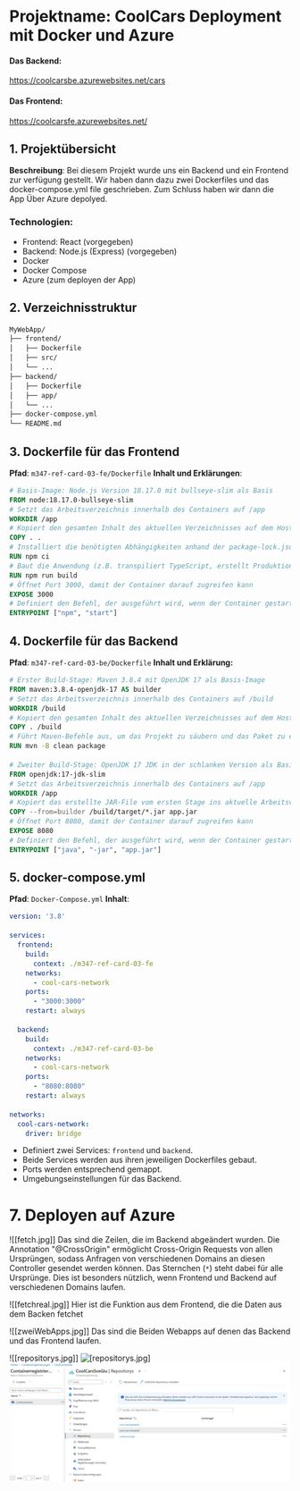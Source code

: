 # Projektname: CoolCars Deployment mit Docker und Azure

#### Das Backend:
https://coolcarsbe.azurewebsites.net/cars

#### Das Frontend:
https://coolcarsfe.azurewebsites.net/

## 1. Projektübersicht

**Beschreibung**: Bei diesem Projekt wurde uns ein Backend und ein Frontend zur verfügung gestellt. Wir haben dann dazu zwei Dockerfiles und das docker-compose.yml file geschrieben.
Zum Schluss haben wir dann die App Über Azure depolyed.

### **Technologien**:

- Frontend: React (vorgegeben)
- Backend: Node.js (Express) (vorgegeben)
- Docker
- Docker Compose
- Azure (zum deployen der App)

## 2. Verzeichnisstruktur
``` sh
MyWebApp/
├── frontend/
│   ├── Dockerfile
│   ├── src/
│   └── ...
├── backend/
│   ├── Dockerfile
│   ├── app/
│   └── ...
├── docker-compose.yml
└── README.md
```

## 3. Dockerfile für das Frontend

**Pfad**: `m347-ref-card-03-fe/Dockerfile`
**Inhalt und Erklärungen**:
``` dockerfile
# Basis-Image: Node.js Version 18.17.0 mit bullseye-slim als Basis
FROM node:18.17.0-bullseye-slim
# Setzt das Arbeitsverzeichnis innerhalb des Containers auf /app
WORKDIR /app
# Kopiert den gesamten Inhalt des aktuellen Verzeichnisses auf dem Host in das Arbeitsverzeichnis des Containers
COPY . .
# Installiert die benötigten Abhängigkeiten anhand der package-lock.json Datei
RUN npm ci
# Baut die Anwendung (z.B. transpiliert TypeScript, erstellt Produktions-Bundles)
RUN npm run build
# Öffnet Port 3000, damit der Container darauf zugreifen kann
EXPOSE 3000
# Definiert den Befehl, der ausgeführt wird, wenn der Container gestartet wird
ENTRYPOINT ["npm", "start"]

```

## 4. Dockerfile für das Backend
**Pfad**: `m347-ref-card-03-be/Dockerfile`
**Inhalt und Erklärung:**
``` dockerfile
# Erster Build-Stage: Maven 3.8.4 mit OpenJDK 17 als Basis-Image
FROM maven:3.8.4-openjdk-17 AS builder
# Setzt das Arbeitsverzeichnis innerhalb des Containers auf /build
WORKDIR /build
# Kopiert den gesamten Inhalt des aktuellen Verzeichnisses auf dem Host in das Arbeitsverzeichnis des Containers
COPY . /build
# Führt Maven-Befehle aus, um das Projekt zu säubern und das Paket zu erstellen
RUN mvn -B clean package

# Zweiter Build-Stage: OpenJDK 17 JDK in der schlanken Version als Basis-Image
FROM openjdk:17-jdk-slim
# Setzt das Arbeitsverzeichnis innerhalb des Containers auf /app
WORKDIR /app
# Kopiert das erstellte JAR-File vom ersten Stage ins aktuelle Arbeitsverzeichnis
COPY --from=builder /build/target/*.jar app.jar
# Öffnet Port 8080, damit der Container darauf zugreifen kann
EXPOSE 8080
# Definiert den Befehl, der ausgeführt wird, wenn der Container gestartet wird
ENTRYPOINT ["java", "-jar", "app.jar"]
```

## 5. docker-compose.yml
**Pfad**: `Docker-Compose.yml`
**Inhalt**:
``` yml
version: '3.8'

services:
  frontend:
    build:
      context: ./m347-ref-card-03-fe
    networks:
      - cool-cars-network
    ports:
      - "3000:3000"
    restart: always

  backend:
    build:
      context: ./m347-ref-card-03-be
    networks:
      - cool-cars-network
    ports:
      - "8080:8080"
    restart: always

networks:
  cool-cars-network:
    driver: bridge
```
- Definiert zwei Services: `frontend` und `backend`.
- Beide Services werden aus ihren jeweiligen Dockerfiles gebaut.
- Ports werden entsprechend gemappt.
- Umgebungseinstellungen für das Backend.


# 7. Deployen auf Azure

![[fetch.jpg]]
Das sind die Zeilen, die im Backend abgeändert wurden. Die Annotation "@CrossOrigin" ermöglicht Cross-Origin Requests von allen Ursprüngen, sodass Anfragen von verschiedenen Domains an diesen Controller gesendet werden können. Das Sternchen (`*`) steht dabei für alle Ursprünge. Dies ist besonders nützlich, wenn Frontend und Backend auf verschiedenen Domains laufen.


![[fetchreal.jpg]]
Hier ist die Funktion aus dem Frontend, die die Daten aus dem Backen fetchet


![[zweiWebApps.jpg]]
Das sind die Beiden Webapps auf denen das Backend und das Frontend laufen. 


![[repositorys.jpg]]
![[repositorys.jpg]](https://github.com/klionCH/CoolCars/blob/main/repositorys.jpg?raw=true)
![alt text](https://github.com/klionCH/Cool-Cars/blob/main/repositorys.jpg)




